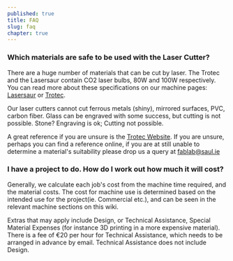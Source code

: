```yaml
---
published: true
title: FAQ
slug: faq
chapter: true
---
```


### Which materials are safe to be used with the Laser Cutter?
There are a huge number of materials that can be cut by laser. The Trotec and the Lasersaur contain CO2 laser bulbs, 80W and 100W respectively. You can read more about these specifications on our machine pages: [Lasersaur](https://github.com/FabLabLimerick/fablablimerick.github.io/wiki#lasercutter-lasersaur) or [Trotec](https://github.com/FabLabLimerick/fablablimerick.github.io/wiki#lasercutter-trotec).

Our laser cutters cannot cut ferrous metals (shiny), mirrored surfaces, PVC, carbon fiber. Glass can be engraved with some success, but cutting is not possible. Stone? Engraving is ok; Cutting not possible.

A great reference if you are unsure is the [Trotec Website](Trotec.com). If you are unsure, perhaps you can find a reference online, if you are at still unable to determine a material's suitability please drop us a query at [fablab@saul.ie](mailto:fablab@saul.ie)

### I have a project to do. How do I work out how much it will cost?
Generally, we calculate each job's cost from the machine time required, and the material costs. The cost for machine use is determined based on the intended use for the project(ie. Commercial etc.), and can be seen in the relevant machine sections on this wiki.

Extras that may apply include Design, or Technical Assistance, Special Material Expenses (for instance 3D printing in a more expensive material). There is a fee of €20 per hour for Technical Assistance, which needs to be arranged in advance by email. Technical Assistance does not include Design.
